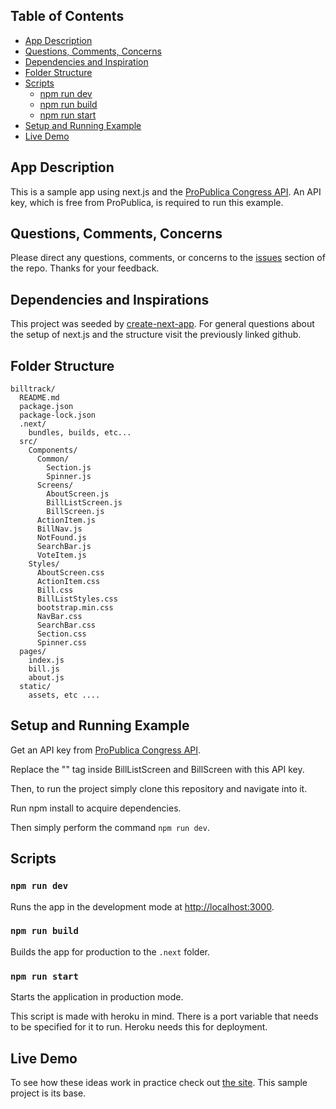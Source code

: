 ## Table of Contents

- [App Description](#app-description)
- [Questions, Comments, Concerns](#questions-feedback)
- [Dependencies and Inspiration](#dependencies-and-inspiration)
- [Folder Structure](#folder-structure)
- [Scripts](#scripts)
  - [npm run dev](#npm-run-dev)
  - [npm run build](#npm-run-build)
  - [npm run start](#npm-run-start)
- [Setup and Running Example](#running-example)
- [Live Demo](#live-demo)

## App Description

This is a sample app using next.js and the [ProPublica Congress API](https://projects.propublica.org/api-docs/congress-api/). An API key, which is free from ProPublica, is required to run this example.

## Questions, Comments, Concerns

Please direct any questions, comments, or concerns to the [issues](https://github.com/NickDelfino/usbilltrack/issues) section of the repo. Thanks for your feedback.

## Dependencies and Inspirations

This project was seeded by [create-next-app](https://github.com/segmentio/create-next-app). For general questions about the setup of next.js and the structure visit the previously linked github.

## Folder Structure

```
billtrack/
  README.md
  package.json
  package-lock.json
  .next/
    bundles, builds, etc...
  src/
    Components/
      Common/
        Section.js
        Spinner.js
      Screens/
        AboutScreen.js
        BillListScreen.js
        BillScreen.js
      ActionItem.js
      BillNav.js
      NotFound.js
      SearchBar.js
      VoteItem.js
    Styles/
      AboutScreen.css
      ActionItem.css
      Bill.css
      BillListStyles.css
      bootstrap.min.css
      NavBar.css
      SearchBar.css
      Section.css
      Spinner.css
  pages/
    index.js
    bill.js
    about.js
  static/
    assets, etc ....
```

## Setup and Running Example

Get an API key from [ProPublica Congress API](https://www.propublica.org/datastore/api/propublica-congress-api).

Replace the "<placeholder>" tag inside BillListScreen and BillScreen with this API key.

Then, to run the project simply clone this repository and navigate into it. 

Run npm install to acquire dependencies. 

Then simply perform the command `npm run dev`.

## Scripts

### `npm run dev`

Runs the app in the development mode at [http://localhost:3000](http://localhost:3000).

### `npm run build`

Builds the app for production to the `.next` folder.<br>

### `npm run start`

Starts the application in production mode. 

This script is made with heroku in mind. There is a port variable that needs to be
specified for it to run. Heroku needs this for deployment.

## Live Demo

To see how these ideas work in practice check out [the site](https://billtrack-gov.herokuapp.com). 
This sample project is its base.  
